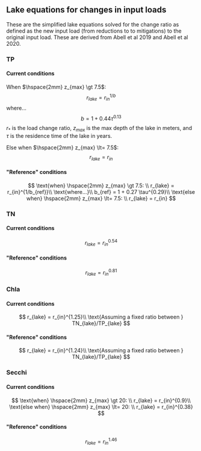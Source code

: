 ## Lake equations for changes in input loads
These are the simplified lake equations solved for the change ratio as defined as the new input load (from reductions to to mitigations) to the original input load. These are derived from Abell et al 2019 and Abell et al 2020.

### TP
#### Current conditions
When $\hspace{2mm} z_{max} \gt 7.5$:
$$
r_{lake} = r_{in}^{1/b}
$$
where...
$$
b = 1 + 0.44 \tau^{0.13}
$$
$r_{*}$ is the load change ratio, $z_{max}$ is the max depth of the lake in meters, and $\tau$ is the residence time of the lake in years.

Else when $\hspace{2mm} z_{max} \lt= 7.5$:
$$
r_{lake} = r_{in}
$$

#### "Reference" conditions
$$
\text{when} \hspace{2mm} z_{max} \gt 7.5: \\
r_{lake} = r_{in}^{1/b_{ref}}\\
\text{where...}\\
b_{ref} = 1 + 0.27 \tau^{0.29}\\
\text{else when} \hspace{2mm} z_{max} \lt= 7.5: \\
r_{lake} = r_{in}
$$

### TN
#### Current conditions
$$
r_{lake} = r_{in}^{0.54}
$$

#### "Reference" conditions
$$
r_{lake} = r_{in}^{0.81}
$$

### Chla
#### Current conditions
$$
r_{lake} = r_{in}^{1.25}\\
\text{Assuming a fixed ratio between } TN_{lake}/TP_{lake}
$$

#### "Reference" conditions
$$
r_{lake} = r_{in}^{1.24}\\
\text{Assuming a fixed ratio between } TN_{lake}/TP_{lake}
$$

### Secchi
#### Current conditions
$$
\text{when} \hspace{2mm} z_{max} \gt 20: \\
r_{lake} = r_{in}^{0.9}\\
\text{else when} \hspace{2mm} z_{max} \lt= 20: \\
r_{lake} = r_{in}^{0.38}
$$

#### "Reference" conditions
$$
r_{lake} = r_{in}^{1.46}
$$










































